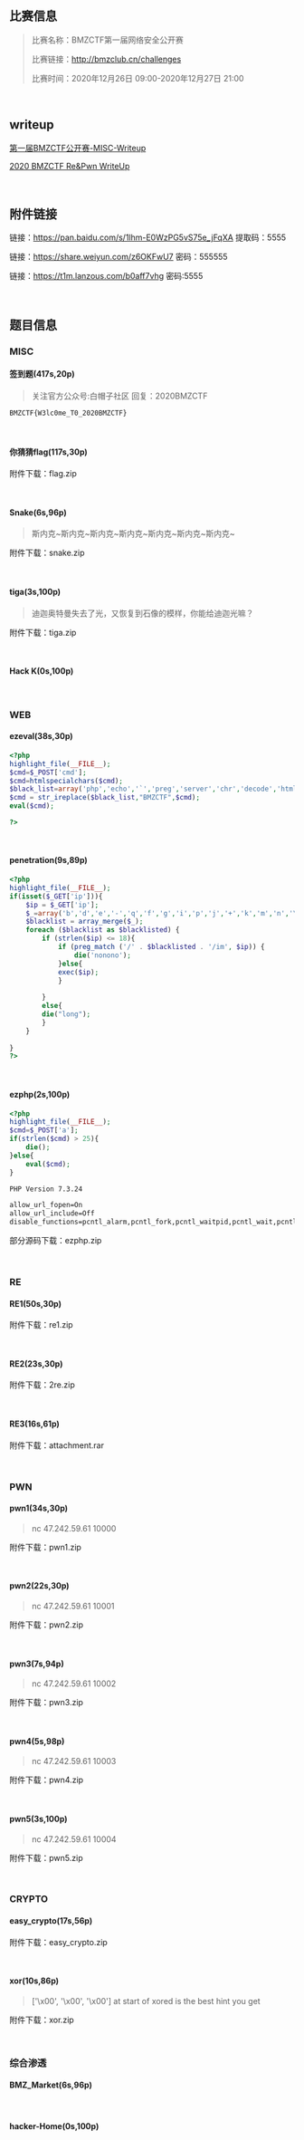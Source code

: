 ## 比赛信息

> 比赛名称：BMZCTF第一届网络安全公开赛
>
> 比赛链接：http://bmzclub.cn/challenges
>
> 比赛时间：2020年12月26日 09:00-2020年12月27日 21:00

<br/>

## writeup

[第一届BMZCTF公开赛-MISC-Writeup](https://mochu.blog.csdn.net/article/details/111306837)

[2020 BMZCTF Re&Pwn WriteUp](https://www.richar.top/2020/12/25/bmzctf-2020-wp/)

<br/>

## 附件链接

链接：https://pan.baidu.com/s/1lhm-E0WzPG5vS75e_jFqXA 提取码：5555

链接：https://share.weiyun.com/z6OKFwU7 密码：555555

链接：https://t1m.lanzous.com/b0aff7vhg 密码:5555

<br/>

## 题目信息

### MISC

#### 签到题(417s,20p)

> 关注官方公众号:白帽子社区 回复：2020BMZCTF

```
BMZCTF{W3lc0me_T0_2020BMZCTF}
```

<br/>

#### 你猜猜flag(117s,30p)

附件下载：flag.zip

<br/>

#### Snake(6s,96p)

> 斯内克~斯内克~斯内克~斯内克~斯内克~斯内克~斯内克~

附件下载：snake.zip

<br/>

#### tiga(3s,100p)

> 迪迦奥特曼失去了光，又恢复到石像的模样，你能给迪迦光嘛？

附件下载：tiga.zip

<br/>

#### Hack K(0s,100p)

<br/>

### WEB

#### ezeval(38s,30p)

```php
<?php
highlight_file(__FILE__);
$cmd=$_POST['cmd'];
$cmd=htmlspecialchars($cmd);
$black_list=array('php','echo','`','preg','server','chr','decode','html','md5','post','get','file','session','ascii','eval','replace','assert','exec','cookie','$','include','var','print','scan','decode','system','func','ini_','passthru','pcntl','open','link','log','current','local','source','require','contents');
$cmd = str_ireplace($black_list,"BMZCTF",$cmd);
eval($cmd);

?>
```

<br/>

#### penetration(9s,89p)

```php
<?php
highlight_file(__FILE__);
if(isset($_GET['ip'])){
    $ip = $_GET['ip'];
    $_=array('b','d','e','-','q','f','g','i','p','j','+','k','m','n','\<','\>','o','w','x','\~','\:','\^','\@','\&','\'','\%','\"','\*','\(','\)','\!','\=','\.','\[','\]','\}','\{','\_');
    $blacklist = array_merge($_);
    foreach ($blacklist as $blacklisted) {
        if (strlen($ip) <= 18){
            if (preg_match ('/' . $blacklisted . '/im', $ip)) {
                die('nonono');
            }else{
            exec($ip);
            }
            
        }
        else{
        die("long");
        }
    }
    
}
?>
```

<br/>

#### ezphp(2s,100p)

```php
<?php 
highlight_file(__FILE__);
$cmd=$_POST['a'];
if(strlen($cmd) > 25){
    die();
}else{
    eval($cmd);
}
```

```txt
PHP Version 7.3.24

allow_url_fopen=On
allow_url_include=Off
disable_functions=pcntl_alarm,pcntl_fork,pcntl_waitpid,pcntl_wait,pcntl_wifexited,pcntl_wifstopped,pcntl_wifsignaled,pcntl_wifcontinued,pcntl_wexitstatus,pcntl_wtermsig,pcntl_wstopsig,pcntl_signal,pcntl_signal_get_handler,pcntl_signal_dispatch,pcntl_get_last_error,pcntl_strerror,pcntl_sigprocmask,pcntl_sigwaitinfo,pcntl_sigtimedwait,pcntl_exec,pcntl_getpriority,pcntl_setpriority,pcntl_async_signals,system,exec,shell_exec,popen,proc_open,passthru,symlink,link,syslog,imap_open,ld,dl,mail,gc_collect_cycles,getenv,unserialize,putenv,serialize,Imagick��
```

部分源码下载：ezphp.zip

<br/>

### RE

#### RE1(50s,30p)

附件下载：re1.zip

<br/>

#### RE2(23s,30p)

附件下载：2re.zip

<br/>

#### RE3(16s,61p)

附件下载：attachment.rar

<br/>

### PWN

#### pwn1(34s,30p)

> nc 47.242.59.61 10000

附件下载：pwn1.zip

<br/>

#### pwn2(22s,30p)

> nc 47.242.59.61 10001

附件下载：pwn2.zip

<br/>

#### pwn3(7s,94p)

> nc 47.242.59.61 10002

附件下载：pwn3.zip

<br/>

#### pwn4(5s,98p)

> nc 47.242.59.61 10003

附件下载：pwn4.zip

<br/>

#### pwn5(3s,100p)

> nc 47.242.59.61 10004

附件下载：pwn5.zip

<br/>

### CRYPTO

#### easy_crypto(17s,56p)

附件下载：easy_crypto.zip

<br/>

#### xor(10s,86p)

> ['\x00', '\x00', '\x00'] at start of xored is the best hint you get

附件下载：xor.zip

<br/>

### 综合渗透

#### BMZ_Market(6s,96p)

<br/>

#### hacker-Home(0s,100p)

